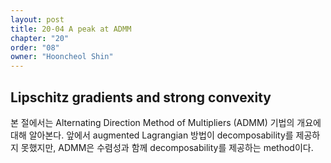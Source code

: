 ```yaml
---
layout: post
title: 20-04 A peak at ADMM
chapter: "20"
order: "08"
owner: "Hooncheol Shin"
---
```


## Lipschitz gradients and strong convexity
본 절에서는 Alternating Direction Method of Multipliers (ADMM) 기법의 개요에 대해 알아본다. 앞에서 augmented Lagrangian 방법이 decomposability를 제공하지 못했지만, ADMM은 수렴성과 함께  decomposability를 제공하는 method이다. 